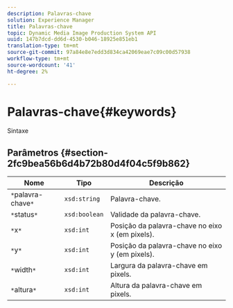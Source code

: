 ```yaml
---
description: Palavras-chave
solution: Experience Manager
title: Palavras-chave
topic: Dynamic Media Image Production System API
uuid: 147b7dcd-dd6d-4530-b046-18925e851eb1
translation-type: tm+mt
source-git-commit: 97a84e8e7edd3d834ca42069eae7c09c00d57938
workflow-type: tm+mt
source-wordcount: '41'
ht-degree: 2%

---
```



# Palavras-chave{#keywords}

Sintaxe

## Parâmetros {#section-2fc9bea56b6d4b72b80d4f04c5f9b862}

| Nome | Tipo | Descrição |
|---|---|---|
| `*`palavra-chave`*` | `xsd:string` | Palavra-chave. |
| `*`status`*` | `xsd:boolean` | Validade da palavra-chave. |
| `*`x`*` | `xsd:int` | Posição da palavra-chave no eixo x (em pixels). |
| `*`y`*` | `xsd:int` | Posição da palavra-chave no eixo y (em pixels). |
| `*`width`*` | `xsd:int` | Largura da palavra-chave em pixels. |
| `*`altura`*` | `xsd:int` | Altura da palavra-chave em pixels. |

